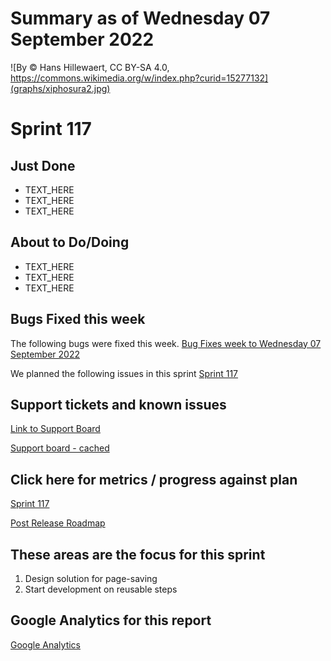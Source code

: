 # Summary as of Wednesday 07 September 2022 

![By © Hans Hillewaert, CC BY-SA 4.0, https://commons.wikimedia.org/w/index.php?curid=15277132](graphs/xiphosura2.jpg)

# Sprint 117

## Just Done
* TEXT_HERE
* TEXT_HERE
* TEXT_HERE

## About to Do/Doing
* TEXT_HERE
* TEXT_HERE
* TEXT_HERE

## Bugs Fixed this week
The following bugs were fixed this week.
[Bug Fixes week to Wednesday 07 September 2022](graphs/bugs07092022.png)

We planned the following issues in this sprint 
[Sprint 117](graphs/sprint07092022.png)

## Support tickets and known issues
[Link to Support Board](https://collaboration.homeoffice.gov.uk/jira/secure/RapidBoard.jspa?rapidView=1717&selectedIssue=ASSB-253)

[Support board - cached](graphs/supportBoard07092022.png)

## Click here for metrics / progress against plan
[Sprint 117](graphs/progress07092022.png)

[Post Release Roadmap](graphs/roadmap07092022.png)

## These areas are the focus for this sprint
1. Design solution for page-saving
2. Start development on reusable steps

## Google Analytics for this report
[Google Analytics](graphs/GA07092022.png)

